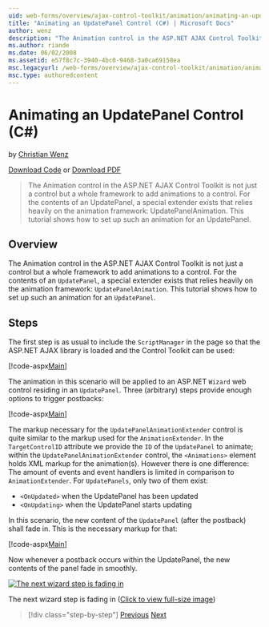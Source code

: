 ```yaml
---
uid: web-forms/overview/ajax-control-toolkit/animation/animating-an-updatepanel-control-cs
title: "Animating an UpdatePanel Control (C#) | Microsoft Docs"
author: wenz
description: "The Animation control in the ASP.NET AJAX Control Toolkit is not just a control but a whole framework to add animations to a control. For the contents of an..."
ms.author: riande
ms.date: 06/02/2008
ms.assetid: e57f8c7c-3940-4bc0-9468-3a0ca69158ea
msc.legacyurl: /web-forms/overview/ajax-control-toolkit/animation/animating-an-updatepanel-control-cs
msc.type: authoredcontent
---
```

# Animating an UpdatePanel Control (C#)

by [Christian Wenz](https://github.com/wenz)

[Download Code](http://download.microsoft.com/download/9/3/f/93f8daea-bebd-4821-833b-95205389c7d0/UpdatePanelAnimation1.cs.zip) or [Download PDF](http://download.microsoft.com/download/b/6/a/b6ae89ee-df69-4c87-9bfb-ad1eb2b23373/updatepanelanimation1CS.pdf)

> The Animation control in the ASP.NET AJAX Control Toolkit is not just a control but a whole framework to add animations to a control. For the contents of an UpdatePanel, a special extender exists that relies heavily on the animation framework: UpdatePanelAnimation. This tutorial shows how to set up such an animation for an UpdatePanel.


## Overview

The Animation control in the ASP.NET AJAX Control Toolkit is not just a control but a whole framework to add animations to a control. For the contents of an `UpdatePanel`, a special extender exists that relies heavily on the animation framework: `UpdatePanelAnimation`. This tutorial shows how to set up such an animation for an `UpdatePanel`.

## Steps

The first step is as usual to include the `ScriptManager` in the page so that the ASP.NET AJAX library is loaded and the Control Toolkit can be used:

[!code-aspx[Main](animating-an-updatepanel-control-cs/samples/sample1.aspx)]

The animation in this scenario will be applied to an ASP.NET `Wizard` web control residing in an `UpdatePanel`. Three (arbitrary) steps provide enough options to trigger postbacks:

[!code-aspx[Main](animating-an-updatepanel-control-cs/samples/sample2.aspx)]

The markup necessary for the `UpdatePanelAnimationExtender` control is quite similar to the markup used for the `AnimationExtender`. In the `TargetControlID` attribute we provide the `ID` of the `UpdatePanel` to animate; within the `UpdatePanelAnimationExtender` control, the `<Animations>` element holds XML markup for the animation(s). However there is one difference: The amount of events and event handlers is limited in comparison to `AnimationExtender`. For `UpdatePanels`, only two of them exist:

- `<OnUpdated>` when the UpdatePanel has been updated
- `<OnUpdating>` when the UpdatePanel starts updating

In this scenario, the new content of the `UpdatePanel` (after the postback) shall fade in. This is the necessary markup for that:

[!code-aspx[Main](animating-an-updatepanel-control-cs/samples/sample3.aspx)]

Now whenever a postback occurs within the UpdatePanel, the new contents of the panel fade in smoothly.


[![The next wizard step is fading in](animating-an-updatepanel-control-cs/_static/image2.png)](animating-an-updatepanel-control-cs/_static/image1.png)

The next wizard step is fading in ([Click to view full-size image](animating-an-updatepanel-control-cs/_static/image3.png))

> [!div class="step-by-step"]
> [Previous](changing-an-animation-using-client-side-code-cs.md)
> [Next](dynamically-controlling-updatepanel-animations-cs.md)
